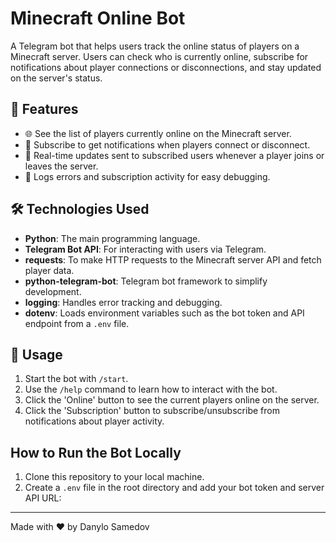 # Minecraft Online Bot

A Telegram bot that helps users track the online status of players on a Minecraft server. Users can check who is currently online, subscribe for notifications about player connections or disconnections, and stay updated on the server's status.

## 🚀 Features

- 🌐 See the list of players currently online on the Minecraft server.
- 📲 Subscribe to get notifications when players connect or disconnect.
- 🔄 Real-time updates sent to subscribed users whenever a player joins or leaves the server.
- 📝 Logs errors and subscription activity for easy debugging.

## 🛠 Technologies Used

- **Python**: The main programming language.
- **Telegram Bot API**: For interacting with users via Telegram.
- **requests**: To make HTTP requests to the Minecraft server API and fetch player data.
- **python-telegram-bot**: Telegram bot framework to simplify development.
- **logging**: Handles error tracking and debugging.
- **dotenv**: Loads environment variables such as the bot token and API endpoint from a `.env` file.

## 📜 Usage

1. Start the bot with `/start`.
2. Use the `/help` command to learn how to interact with the bot.
3. Click the 'Online' button to see the current players online on the server.
4. Click the 'Subscription' button to subscribe/unsubscribe from notifications about player activity.

## How to Run the Bot Locally

1. Clone this repository to your local machine.
2. Create a `.env` file in the root directory and add your bot token and server API URL:

---

Made with ❤️ by Danylo Samedov
